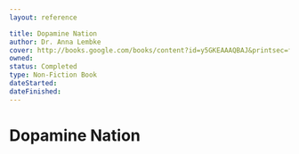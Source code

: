 ```yaml
---
layout: reference

title: Dopamine Nation
author: Dr. Anna Lembke
cover: http://books.google.com/books/content?id=y5GKEAAAQBAJ&printsec=frontcover&img=1&zoom=1&edge=curl&source=gbs_api
owned:
status: Completed
type: Non-Fiction Book
dateStarted:
dateFinished:
---
```

# Dopamine Nation
